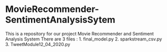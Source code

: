 # MovieRecommender-SentimentAnalysisSytem
This is a repository for our project Movie Recommender and Sentiment Analysis System
There are 3 files : 1. final_model.py
                    2. sparkstream_csv.py
                    3. TweetModule12_04_2020.py
